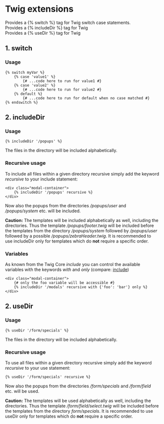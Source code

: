 # Twig extensions

Provides a {% switch %} tag for Twig switch case statements.  
Provides a {% includeDir %} tag for Twig  
Provides a {% useDir %} tag for Twig  

## 1. switch

### Usage

```twig
{% switch myVar %}
    {% case 'value1' %}
        {# ...code here to run for value1 #}
    {% case 'value2' %}
        {# ...code here to run for value2 #}
    {% default %}
        {# ...code here to run for default when no case matched #}
{% endswitch %}
```

## 2. includeDir

### Usage

```twig
{% includeDir '/popups' %}
```
The files in the directory will be included alphabetically.  

### Recursive usage

To include all files within a given directory recursive simply add the keyword *recursive* to your include statement:

```twig
<div class="modal-container">
    {% includeDir '/popups' recursive %}
</div>
```

Now also the popups from the directories */popups/user* and */popups/system* etc. will be included.

__Caution:__ The templates will be included alphabetically as well, including the directories. Thus the template */popups/footer.twig* will be included before the templates from the directory */popups/system* followed by */popups/user* followed by a possible */popups/zebraHeader.twig*. It is recommended to use includeDir only for templates which do __not__ require a specific order.

### Variables

As known from the Twig Core *include* you can control the available variables with the keywords *with* and *only* (compare: [include](https://twig.symfony.com/doc/2.x/tags/include.html))

```twig
<div class="modal-container">
    {# only the foo variable will be accessible #}
    {% includeDir '/modals' recursive with {'foo': 'bar'} only %}
</div>
```

## 2. useDir

### Usage

```twig
{% useDir '/form/specials' %}
```
The files in the directory will be included alphabetically.

### Recursive usage

To use all files within a given directory recursive simply add the keyword *recursive* to your use statement:

```twig
{% useDir '/form/specials' recursive %}
```
Now also the popups from the directories */form/specials* and */form/field* etc. will be used.

__Caution:__ The templates will be used alphabetically as well, including the directories. Thus the template */form/field/select.twig* will be included before the templates from the directory *form/specials*. It is recommended to use useDir only for templates which do __not__ require a specific order.
